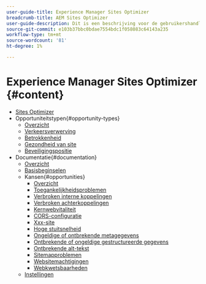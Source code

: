 ```yaml
---
user-guide-title: Experience Manager Sites Optimizer
breadcrumb-title: AEM Sites Optimizer
user-guide-description: Dit is een beschrijving voor de gebruikershandleiding die op de landingspagina wordt weergegeven.
source-git-commit: e103b37bbc0bdae7554bdc1f058083c64143a235
workflow-type: tm+mt
source-wordcount: '81'
ht-degree: 1%

---
```



# Experience Manager Sites Optimizer {#content}

+ [Sites Optimizer](/help/home.md)
+ Opportuniteitstypen{#opportunity-types}
   + [Overzicht](/help/opportunity-types/overview.md)
   + [Verkeersverwerving](/help/opportunity-types/traffic-acquisition.md)
   + [Betrokkenheid](/help/opportunity-types/engagement.md)
   + [Gezondheid van site](/help/opportunity-types/site-health.md)
   + [Beveiligingspositie](/help/opportunity-types/security-posture.md)
+ Documentatie{#documentation}
   + [Overzicht](/help/documentation/overview.md)
   + [Basisbeginselen](/help/documentation/basics.md)
   + Kansen{#opportunities}
      + [Overzicht](/help/documentation/opportunities/overview.md)
      + [Toegankelijkheidsproblemen](/help/documentation/opportunities/accessibility-issues.md)
      + [Verbroken interne koppelingen](/help/documentation/opportunities/broken-internal-links.md)
      + [Verbroken achterkoppelingen](/help/documentation/opportunities/broken-backlinks.md)
      + [Kernwebvitaliteit](/help/documentation/opportunities/core-web-vitals.md)
      + [CORS-configuratie](/help/documentation/opportunities/cors-configuration.md)
      + [Xxx-site](/help/documentation/opportunities/cross-site-scripting.md)
      + [Hoge stuitsnelheid](/help/documentation/opportunities/high-bounce-rate.md)
      + [Ongeldige of ontbrekende metagegevens](/help/documentation/opportunities/invalid-or-missing-metadata.md)
      + [Ontbrekende of ongeldige gestructureerde gegevens](/help/documentation/opportunities/missing-invalid-structured-data.md)
      + [Ontbrekende alt-tekst](/help/documentation/opportunities/missing-alt-text.md)
      + [Sitemapproblemen](/help/documentation/opportunities/sitemap-issues.md)
      + [Websitemachtigingen](/help/documentation/opportunities/website-permissions.md)
      + [Webkwetsbaarheden](/help/documentation/opportunities/website-vulnerabilities.md)
   + [Instellingen](/help/documentation/settings.md)
